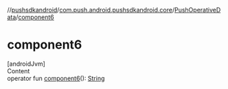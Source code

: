 //[pushsdkandroid](../../index.md)/[com.push.android.pushsdkandroid.core](../index.md)/[PushOperativeData](index.md)/[component6](component6.md)



# component6  
[androidJvm]  
Content  
operator fun [component6](component6.md)(): [String](https://kotlinlang.org/api/latest/jvm/stdlib/kotlin/-string/index.html)  



